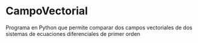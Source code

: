 # CampoVectorial
Programa en Python que permite comparar dos campos vectoriales de dos sistemas de ecuaciones diferenciales de primer orden
